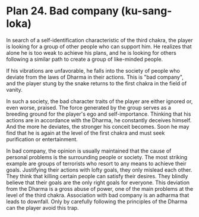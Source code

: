 # Plan 24. Bad company (ku-sang-loka)

In search of a self-identification characteristic of the third chakra, the player is looking for a group of other people who can support him. He realizes that alone he is too weak to achieve his plans, and he is looking for others following a similar path to create a group of like-minded people.

If his vibrations are unfavorable, he falls into the society of people who deviate from the laws of Dharma in their actions. This is "bad company", and the player stung by the snake returns to the first chakra in the field of vanity.

In such a society, the bad character traits of the player are either ignored or, even worse, praised. The force generated by the group serves as a breeding ground for the player's ego and self-importance. Thinking that his actions are in accordance with the Dharma, he constantly deceives himself. And the more he deviates, the stronger his conceit becomes. Soon he may find that he is again at the level of the first chakra and must seek purification or entertainment.

In bad company, the opinion is usually maintained that the cause of personal problems is the surrounding people or society. The most striking example are groups of terrorists who resort to any means to achieve their goals. Justifying their actions with lofty goals, they only mislead each other. They think that killing certain people can satisfy their desires. They blindly believe that their goals are the only right goals for everyone. This deviation from the Dharma is a gross abuse of power, one of the main problems at the level of the third chakra. Association with bad company is an adharma that leads to downfall. Only by carefully following the principles of the Dharma can the player avoid this trap.
